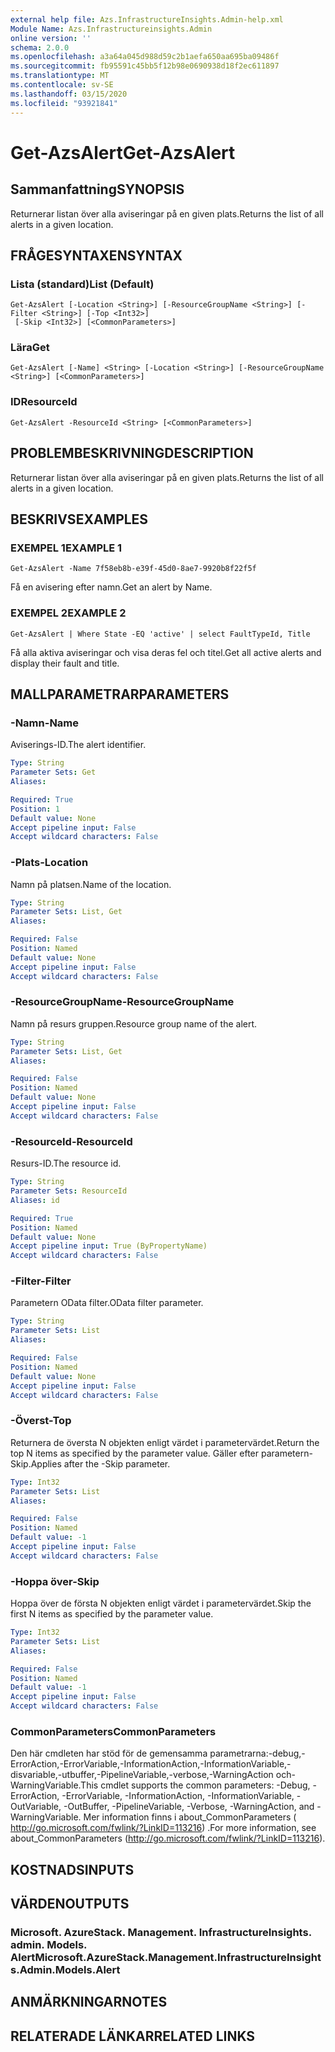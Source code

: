 ```yaml
---
external help file: Azs.InfrastructureInsights.Admin-help.xml
Module Name: Azs.Infrastructureinsights.Admin
online version: ''
schema: 2.0.0
ms.openlocfilehash: a3a64a045d988d59c2b1aefa650aa695ba09486f
ms.sourcegitcommit: fb95591c45bb5f12b98e0690938d18f2ec611897
ms.translationtype: MT
ms.contentlocale: sv-SE
ms.lasthandoff: 03/15/2020
ms.locfileid: "93921841"
---
```

# <span data-ttu-id="b615b-101">Get-AzsAlert</span><span class="sxs-lookup"><span data-stu-id="b615b-101">Get-AzsAlert</span></span>

## <span data-ttu-id="b615b-102">Sammanfattning</span><span class="sxs-lookup"><span data-stu-id="b615b-102">SYNOPSIS</span></span>
<span data-ttu-id="b615b-103">Returnerar listan över alla aviseringar på en given plats.</span><span class="sxs-lookup"><span data-stu-id="b615b-103">Returns the list of all alerts in a given location.</span></span>

## <span data-ttu-id="b615b-104">FRÅGESYNTAXEN</span><span class="sxs-lookup"><span data-stu-id="b615b-104">SYNTAX</span></span>

### <span data-ttu-id="b615b-105">Lista (standard)</span><span class="sxs-lookup"><span data-stu-id="b615b-105">List (Default)</span></span>
```
Get-AzsAlert [-Location <String>] [-ResourceGroupName <String>] [-Filter <String>] [-Top <Int32>]
 [-Skip <Int32>] [<CommonParameters>]
```

### <span data-ttu-id="b615b-106">Lära</span><span class="sxs-lookup"><span data-stu-id="b615b-106">Get</span></span>
```
Get-AzsAlert [-Name] <String> [-Location <String>] [-ResourceGroupName <String>] [<CommonParameters>]
```

### <span data-ttu-id="b615b-107">ID</span><span class="sxs-lookup"><span data-stu-id="b615b-107">ResourceId</span></span>
```
Get-AzsAlert -ResourceId <String> [<CommonParameters>]
```

## <span data-ttu-id="b615b-108">PROBLEMBESKRIVNING</span><span class="sxs-lookup"><span data-stu-id="b615b-108">DESCRIPTION</span></span>
<span data-ttu-id="b615b-109">Returnerar listan över alla aviseringar på en given plats.</span><span class="sxs-lookup"><span data-stu-id="b615b-109">Returns the list of all alerts in a given location.</span></span>

## <span data-ttu-id="b615b-110">BESKRIVS</span><span class="sxs-lookup"><span data-stu-id="b615b-110">EXAMPLES</span></span>

### <span data-ttu-id="b615b-111">EXEMPEL 1</span><span class="sxs-lookup"><span data-stu-id="b615b-111">EXAMPLE 1</span></span>
```
Get-AzsAlert -Name 7f58eb8b-e39f-45d0-8ae7-9920b8f22f5f
```

<span data-ttu-id="b615b-112">Få en avisering efter namn.</span><span class="sxs-lookup"><span data-stu-id="b615b-112">Get an alert by Name.</span></span>

### <span data-ttu-id="b615b-113">EXEMPEL 2</span><span class="sxs-lookup"><span data-stu-id="b615b-113">EXAMPLE 2</span></span>
```
Get-AzsAlert | Where State -EQ 'active' | select FaultTypeId, Title
```

<span data-ttu-id="b615b-114">Få alla aktiva aviseringar och visa deras fel och titel.</span><span class="sxs-lookup"><span data-stu-id="b615b-114">Get all active alerts and display their fault and title.</span></span>

## <span data-ttu-id="b615b-115">MALLPARAMETRAR</span><span class="sxs-lookup"><span data-stu-id="b615b-115">PARAMETERS</span></span>

### <span data-ttu-id="b615b-116">-Namn</span><span class="sxs-lookup"><span data-stu-id="b615b-116">-Name</span></span>
<span data-ttu-id="b615b-117">Aviserings-ID.</span><span class="sxs-lookup"><span data-stu-id="b615b-117">The alert identifier.</span></span>

```yaml
Type: String
Parameter Sets: Get
Aliases:

Required: True
Position: 1
Default value: None
Accept pipeline input: False
Accept wildcard characters: False
```

### <span data-ttu-id="b615b-118">-Plats</span><span class="sxs-lookup"><span data-stu-id="b615b-118">-Location</span></span>
<span data-ttu-id="b615b-119">Namn på platsen.</span><span class="sxs-lookup"><span data-stu-id="b615b-119">Name of the location.</span></span>

```yaml
Type: String
Parameter Sets: List, Get
Aliases:

Required: False
Position: Named
Default value: None
Accept pipeline input: False
Accept wildcard characters: False
```

### <span data-ttu-id="b615b-120">-ResourceGroupName</span><span class="sxs-lookup"><span data-stu-id="b615b-120">-ResourceGroupName</span></span>
<span data-ttu-id="b615b-121">Namn på resurs gruppen.</span><span class="sxs-lookup"><span data-stu-id="b615b-121">Resource group name of the alert.</span></span>

```yaml
Type: String
Parameter Sets: List, Get
Aliases:

Required: False
Position: Named
Default value: None
Accept pipeline input: False
Accept wildcard characters: False
```

### <span data-ttu-id="b615b-122">-ResourceId</span><span class="sxs-lookup"><span data-stu-id="b615b-122">-ResourceId</span></span>
<span data-ttu-id="b615b-123">Resurs-ID.</span><span class="sxs-lookup"><span data-stu-id="b615b-123">The resource id.</span></span>

```yaml
Type: String
Parameter Sets: ResourceId
Aliases: id

Required: True
Position: Named
Default value: None
Accept pipeline input: True (ByPropertyName)
Accept wildcard characters: False
```

### <span data-ttu-id="b615b-124">-Filter</span><span class="sxs-lookup"><span data-stu-id="b615b-124">-Filter</span></span>
<span data-ttu-id="b615b-125">Parametern OData filter.</span><span class="sxs-lookup"><span data-stu-id="b615b-125">OData filter parameter.</span></span>

```yaml
Type: String
Parameter Sets: List
Aliases:

Required: False
Position: Named
Default value: None
Accept pipeline input: False
Accept wildcard characters: False
```

### <span data-ttu-id="b615b-126">-Överst</span><span class="sxs-lookup"><span data-stu-id="b615b-126">-Top</span></span>
<span data-ttu-id="b615b-127">Returnera de översta N objekten enligt värdet i parametervärdet.</span><span class="sxs-lookup"><span data-stu-id="b615b-127">Return the top N items as specified by the parameter value.</span></span>
<span data-ttu-id="b615b-128">Gäller efter parametern-Skip.</span><span class="sxs-lookup"><span data-stu-id="b615b-128">Applies after the -Skip parameter.</span></span>

```yaml
Type: Int32
Parameter Sets: List
Aliases:

Required: False
Position: Named
Default value: -1
Accept pipeline input: False
Accept wildcard characters: False
```

### <span data-ttu-id="b615b-129">-Hoppa över</span><span class="sxs-lookup"><span data-stu-id="b615b-129">-Skip</span></span>
<span data-ttu-id="b615b-130">Hoppa över de första N objekten enligt värdet i parametervärdet.</span><span class="sxs-lookup"><span data-stu-id="b615b-130">Skip the first N items as specified by the parameter value.</span></span>

```yaml
Type: Int32
Parameter Sets: List
Aliases:

Required: False
Position: Named
Default value: -1
Accept pipeline input: False
Accept wildcard characters: False
```

### <span data-ttu-id="b615b-131">CommonParameters</span><span class="sxs-lookup"><span data-stu-id="b615b-131">CommonParameters</span></span>
<span data-ttu-id="b615b-132">Den här cmdleten har stöd för de gemensamma parametrarna:-debug,-ErrorAction,-ErrorVariable,-InformationAction,-InformationVariable,-disvariable,-utbuffer,-PipelineVariable,-verbose,-WarningAction och-WarningVariable.</span><span class="sxs-lookup"><span data-stu-id="b615b-132">This cmdlet supports the common parameters: -Debug, -ErrorAction, -ErrorVariable, -InformationAction, -InformationVariable, -OutVariable, -OutBuffer, -PipelineVariable, -Verbose, -WarningAction, and -WarningVariable.</span></span> <span data-ttu-id="b615b-133">Mer information finns i about_CommonParameters ( http://go.microsoft.com/fwlink/?LinkID=113216) .</span><span class="sxs-lookup"><span data-stu-id="b615b-133">For more information, see about_CommonParameters (http://go.microsoft.com/fwlink/?LinkID=113216).</span></span>

## <span data-ttu-id="b615b-134">KOSTNADS</span><span class="sxs-lookup"><span data-stu-id="b615b-134">INPUTS</span></span>

## <span data-ttu-id="b615b-135">VÄRDEN</span><span class="sxs-lookup"><span data-stu-id="b615b-135">OUTPUTS</span></span>

### <span data-ttu-id="b615b-136">Microsoft. AzureStack. Management. InfrastructureInsights. admin. Models. Alert</span><span class="sxs-lookup"><span data-stu-id="b615b-136">Microsoft.AzureStack.Management.InfrastructureInsights.Admin.Models.Alert</span></span>

## <span data-ttu-id="b615b-137">ANMÄRKNINGAR</span><span class="sxs-lookup"><span data-stu-id="b615b-137">NOTES</span></span>

## <span data-ttu-id="b615b-138">RELATERADE LÄNKAR</span><span class="sxs-lookup"><span data-stu-id="b615b-138">RELATED LINKS</span></span>
